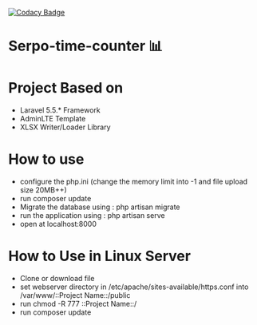 [![Codacy Badge](https://api.codacy.com/project/badge/Grade/bc12cfdd7c184834924d522374317ed1)](https://www.codacy.com/app/ckmd/Serpo-time-counter?utm_source=github.com&amp;utm_medium=referral&amp;utm_content=ckmd/Serpo-time-counter&amp;utm_campaign=Badge_Grade)

# Serpo-time-counter :bar_chart:
# Project Based on
- Laravel 5.5.* Framework
- AdminLTE Template
- XLSX Writer/Loader Library
# How to use
- configure the php.ini (change the memory limit into -1 and file upload size 20MB++)
- run composer update
- Migrate the database using : php artisan migrate
- run the application using : php artisan serve
- open at localhost:8000
# How to Use in Linux Server
- Clone or download file
- set webserver directory in /etc/apache/sites-available/https.conf into /var/www/::Project Name::/public
- run chmod -R 777 ::Project Name::/
- run composer update
